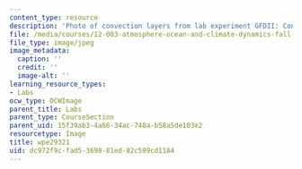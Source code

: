 ```yaml
---
content_type: resource
description: 'Photo of convection layers from lab experiment GFDII: Convection.'
file: /media/courses/12-003-atmosphere-ocean-and-climate-dynamics-fall-2008/dc972f9cfad5369881ed82c599cd1184_wpe29321.jpg
file_type: image/jpeg
image_metadata:
  caption: ''
  credit: ''
  image-alt: ''
learning_resource_types:
- Labs
ocw_type: OCWImage
parent_title: Labs
parent_type: CourseSection
parent_uid: 15f39ab3-4a66-34ac-748a-b58a5de103e2
resourcetype: Image
title: wpe29321
uid: dc972f9c-fad5-3698-81ed-82c599cd1184
---
```

